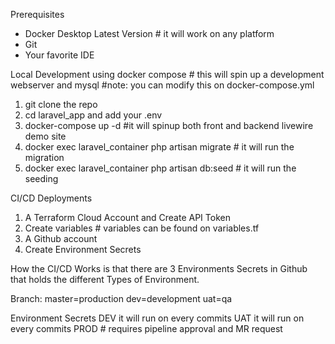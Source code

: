 Prerequisites
- Docker Desktop Latest Version # it will work on any platform
- Git
- Your favorite IDE

Local Development using docker compose # this will spin up a development webserver and mysql
#note: you can modify this on docker-compose.yml

1. git clone the repo
2. cd laravel_app and add your .env    
3. docker-compose up -d #it will spinup both front and backend livewire demo site
4. docker exec laravel_container php artisan migrate   # it will run the migration
5. docker exec laravel_container php artisan db:seed   # it will run the seeding

CI/CD Deployments

1. A Terraform Cloud Account and Create API Token
2. Create variables # variables can be found on variables.tf
3. A Github account
4. Create Environment Secrets

How the CI/CD Works is that 
there are 3 Environments Secrets in Github that holds 
the different Types of Environment.

Branch:
master=production
dev=development
uat=qa

Environment Secrets
DEV it will run on every commits
UAT it will run on every commits
PROD   # requires pipeline approval and MR request